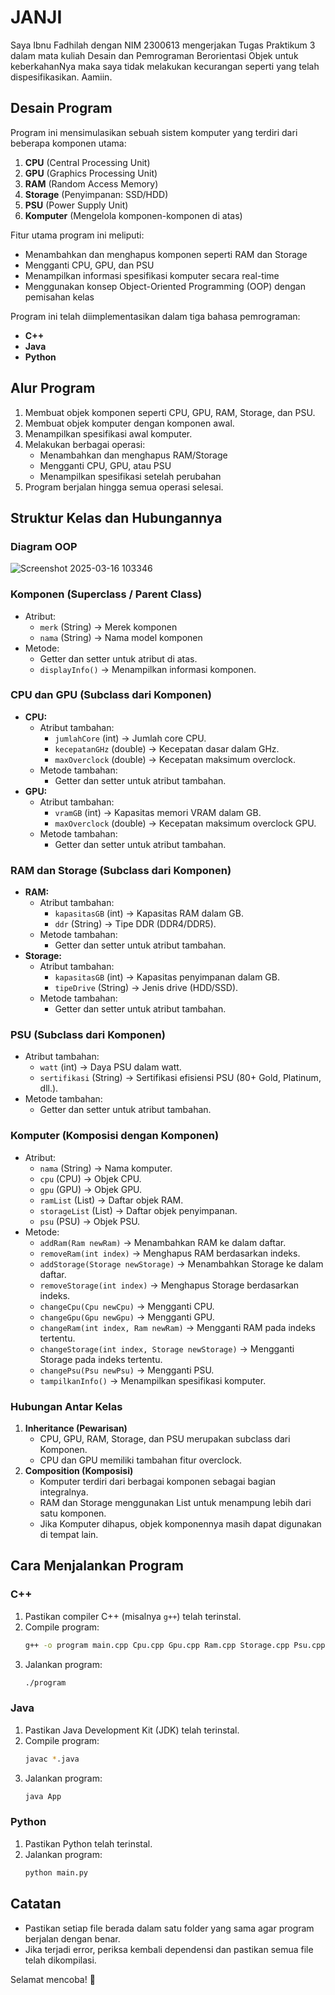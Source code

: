 # JANJI
Saya Ibnu Fadhilah dengan NIM 2300613 mengerjakan Tugas Praktikum 3 dalam mata kuliah Desain dan Pemrograman Berorientasi Objek untuk keberkahanNya maka saya tidak melakukan kecurangan seperti yang telah dispesifikasikan. Aamiin.

## Desain Program
Program ini mensimulasikan sebuah sistem komputer yang terdiri dari beberapa komponen utama:
1. **CPU** (Central Processing Unit)
2. **GPU** (Graphics Processing Unit)
3. **RAM** (Random Access Memory)
4. **Storage** (Penyimpanan: SSD/HDD)
5. **PSU** (Power Supply Unit)
6. **Komputer** (Mengelola komponen-komponen di atas)

Fitur utama program ini meliputi:
- Menambahkan dan menghapus komponen seperti RAM dan Storage
- Mengganti CPU, GPU, dan PSU
- Menampilkan informasi spesifikasi komputer secara real-time
- Menggunakan konsep Object-Oriented Programming (OOP) dengan pemisahan kelas

Program ini telah diimplementasikan dalam tiga bahasa pemrograman:
- **C++**
- **Java**
- **Python**

## Alur Program
1. Membuat objek komponen seperti CPU, GPU, RAM, Storage, dan PSU.
2. Membuat objek komputer dengan komponen awal.
3. Menampilkan spesifikasi awal komputer.
4. Melakukan berbagai operasi:
   - Menambahkan dan menghapus RAM/Storage
   - Mengganti CPU, GPU, atau PSU
   - Menampilkan spesifikasi setelah perubahan
5. Program berjalan hingga semua operasi selesai.

## Struktur Kelas dan Hubungannya
### Diagram OOP
![Screenshot 2025-03-16 103346](https://github.com/user-attachments/assets/2c16c548-8b7e-4547-8168-7e3f5e4a8ef2)

### **Komponen (Superclass / Parent Class)**
- Atribut:
  - `merk` (String) → Merek komponen
  - `nama` (String) → Nama model komponen
- Metode:
  - Getter dan setter untuk atribut di atas.
  - `displayInfo()` → Menampilkan informasi komponen.

### **CPU dan GPU (Subclass dari Komponen)**
- **CPU:**
  - Atribut tambahan:
    - `jumlahCore` (int) → Jumlah core CPU.
    - `kecepatanGHz` (double) → Kecepatan dasar dalam GHz.
    - `maxOverclock` (double) → Kecepatan maksimum overclock.
  - Metode tambahan:
    - Getter dan setter untuk atribut tambahan.
- **GPU:**
  - Atribut tambahan:
    - `vramGB` (int) → Kapasitas memori VRAM dalam GB.
    - `maxOverclock` (double) → Kecepatan maksimum overclock GPU.
  - Metode tambahan:
    - Getter dan setter untuk atribut tambahan.

### **RAM dan Storage (Subclass dari Komponen)**
- **RAM:**
  - Atribut tambahan:
    - `kapasitasGB` (int) → Kapasitas RAM dalam GB.
    - `ddr` (String) → Tipe DDR (DDR4/DDR5).
  - Metode tambahan:
    - Getter dan setter untuk atribut tambahan.
- **Storage:**
  - Atribut tambahan:
    - `kapasitasGB` (int) → Kapasitas penyimpanan dalam GB.
    - `tipeDrive` (String) → Jenis drive (HDD/SSD).
  - Metode tambahan:
    - Getter dan setter untuk atribut tambahan.

### **PSU (Subclass dari Komponen)**
- Atribut tambahan:
  - `watt` (int) → Daya PSU dalam watt.
  - `sertifikasi` (String) → Sertifikasi efisiensi PSU (80+ Gold, Platinum, dll.).
- Metode tambahan:
  - Getter dan setter untuk atribut tambahan.

### **Komputer (Komposisi dengan Komponen)**
- Atribut:
  - `nama` (String) → Nama komputer.
  - `cpu` (CPU) → Objek CPU.
  - `gpu` (GPU) → Objek GPU.
  - `ramList` (List<Ram>) → Daftar objek RAM.
  - `storageList` (List<Storage>) → Daftar objek penyimpanan.
  - `psu` (PSU) → Objek PSU.
- Metode:
  - `addRam(Ram newRam)` → Menambahkan RAM ke dalam daftar.
  - `removeRam(int index)` → Menghapus RAM berdasarkan indeks.
  - `addStorage(Storage newStorage)` → Menambahkan Storage ke dalam daftar.
  - `removeStorage(int index)` → Menghapus Storage berdasarkan indeks.
  - `changeCpu(Cpu newCpu)` → Mengganti CPU.
  - `changeGpu(Gpu newGpu)` → Mengganti GPU.
  - `changeRam(int index, Ram newRam)` → Mengganti RAM pada indeks tertentu.
  - `changeStorage(int index, Storage newStorage)` → Mengganti Storage pada indeks tertentu.
  - `changePsu(Psu newPsu)` → Mengganti PSU.
  - `tampilkanInfo()` → Menampilkan spesifikasi komputer.

### **Hubungan Antar Kelas**
1. **Inheritance (Pewarisan)**
   - CPU, GPU, RAM, Storage, dan PSU merupakan subclass dari Komponen.
   - CPU dan GPU memiliki tambahan fitur overclock.
2. **Composition (Komposisi)**
   - Komputer terdiri dari berbagai komponen sebagai bagian integralnya.
   - RAM dan Storage menggunakan List untuk menampung lebih dari satu komponen.
   - Jika Komputer dihapus, objek komponennya masih dapat digunakan di tempat lain.

## Cara Menjalankan Program

### C++
1. Pastikan compiler C++ (misalnya `g++`) telah terinstal.
2. Compile program:  
   ```sh
   g++ -o program main.cpp Cpu.cpp Gpu.cpp Ram.cpp Storage.cpp Psu.cpp Komputer.cpp
   ```
3. Jalankan program:  
   ```sh
   ./program
   ```

### Java
1. Pastikan Java Development Kit (JDK) telah terinstal.
2. Compile program:  
   ```sh
   javac *.java
   ```
3. Jalankan program:  
   ```sh
   java App
   ```

### Python
1. Pastikan Python telah terinstal.
2. Jalankan program:  
   ```sh
   python main.py
   ```

## Catatan
- Pastikan setiap file berada dalam satu folder yang sama agar program berjalan dengan benar.
- Jika terjadi error, periksa kembali dependensi dan pastikan semua file telah dikompilasi.

Selamat mencoba! 🚀

